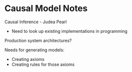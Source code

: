 # Causal Model Notes

Causal Inference - Judea Pearl

- Need to look up existing implementations in programming

Production system architectures?

Needs for generating models:

- Creating axioms
- Creating rules for those axioms